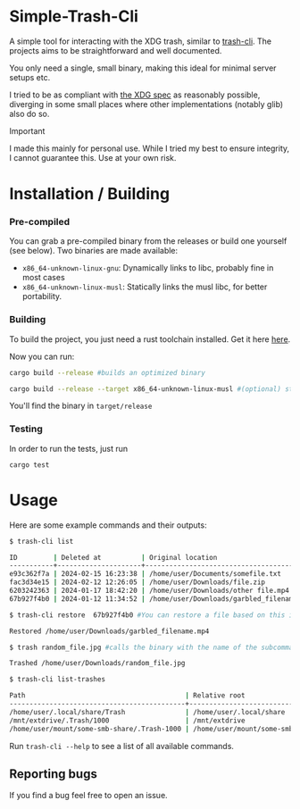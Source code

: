# Simple-Trash-Cli

A simple tool for interacting with the XDG trash, similar to [trash-cli](https://github.com/andreafrancia/trash-cli). The projects aims to be straightforward and well documented.

You only need a single, small binary, making this ideal for minimal server setups etc.

I tried to be as compliant with [the XDG spec](https://specifications.freedesktop.org/trash-spec/trashspec-latest.html) as reasonably possible, diverging in some small places where other implementations (notably glib) also do so.

> [!IMPORTANT]
> I made this mainly for personal use. While I tried my best to ensure integrity, I cannot guarantee this. Use at your own risk.

# Installation / Building

### Pre-compiled

You can grab a pre-compiled binary from the releases or build one yourself (see below).
Two binaries are made available:
- `x86_64-unknown-linux-gnu`:   Dynamically links to libc, probably fine in most cases
- `x86_64-unknown-linux-musl`:  Statically links the musl libc, for better portability.

### Building

To build the project, you just need a rust toolchain installed. Get it here [here](https://rustup.rs/).

Now you can run:

```sh
cargo build --release #builds an optimized binary

cargo build --release --target x86_64-unknown-linux-musl #(optional) statically links against musl to avoid possible libc version mismatches.
```

You'll find the binary in `target/release`

### Testing

In order to run the tests, just run

```
cargo test
```

# Usage

Here are some example commands and their outputs:

```sh
$ trash-cli list

ID         | Deleted at          | Original location
-----------+---------------------+--------------------------------------------------------------------------
e93c362f7a | 2024-02-15 16:23:38 | /home/user/Documents/somefile.txt
fac3d34e15 | 2024-02-12 12:26:05 | /home/user/Downloads/file.zip
6203242363 | 2024-01-17 18:42:20 | /home/user/Downloads/other file.mp4
67b927f4b0 | 2024-01-12 11:34:52 | /home/user/Downloads/garbled_filename.mp4
```

```sh
$ trash-cli restore  67b927f4b0 #You can restore a file based on this id if the name is garbled or too long

Restored /home/user/Downloads/garbled_filename.mp4
```

```sh
$ trash random_file.jpg #calls the binary with the name of the subcommand directly

Trashed /home/user/Downloads/random_file.jpg
```

```sh
$ trash-cli list-trashes

Path                                        | Relative root                    | Device ID
--------------------------------------------+----------------------------------+----------
/home/user/.local/share/Trash               | /home/user/.local/share          | 66306
/mnt/extdrive/.Trash/1000                   | /mnt/extdrive                    | 2049
/home/user/mount/some-smb-share/.Trash-1000 | /home/user/mount/some-smb-share  | 59
```

Run `trash-cli --help` to see a list of all available commands.

## Reporting bugs

If you find a bug feel free to open an issue.
